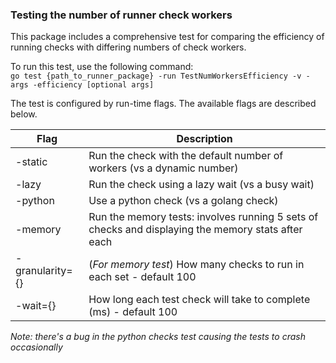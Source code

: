 ### Testing the number of runner check workers

This package includes a comprehensive test for comparing the efficiency of running checks with differing numbers of check workers.  

To run this test, use the following command:  
`go test {path_to_runner_package} -run TestNumWorkersEfficiency -v -args -efficiency [optional args]`

The test is configured by run-time flags. The available flags are described below.  

| Flag | Description |
|---|---|
| -static     | Run the check with the default number of workers (vs a dynamic number)                             |
| -lazy       | Run the check using a lazy wait (vs a busy wait)                                                   |
| -python     | Use a python check (vs a golang check)                                                             |
| -memory     | Run the memory tests: involves running 5 sets of checks and displaying the memory stats after each |
| -granularity={} | (_For memory test_) How many checks to run in each set - default 100                           |
| -wait={}    | How long each test check will take to complete (ms) - default 100                                  |

_Note: there's a bug in the python checks test causing the tests to crash occasionally_
